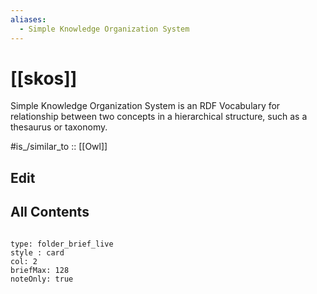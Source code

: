 ```yaml
---
aliases:
  - Simple Knowledge Organization System
---
```


# [[skos]] 

Simple Knowledge Organization System is an RDF Vocabulary for relationship between two concepts in a hierarchical structure, such as a thesaurus or taxonomy. 

#is_/similar_to :: [[Owl]]

## Edit

## All Contents

```folderv
```

```ccard
type: folder_brief_live
style : card
col: 2
briefMax: 128
noteOnly: true
```

